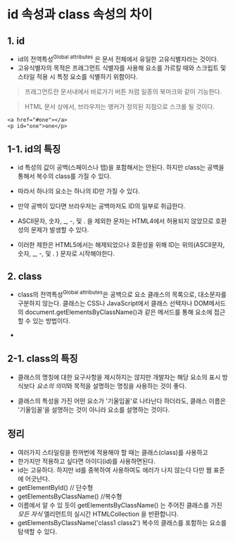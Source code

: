 # id 속성과 class 속성의 차이

## 1. id
 * id의 전역특성<sup>Global attributes</sup> 은 문서 전체에서 유일한 고유식별자라는 것이다.
* 고유식별자의 목적은 프래그먼트 식별자를 사용해 요소를 가르킬 때와 스크립트 및 스타일 적용 시 특정 요소를 식별하기 위함이다. 

> 프래그먼트란 문서내에서 바로가기 버튼 처럼 일종의 북마크와 같이 기능한다. 

> HTML 문서 상에서, 브라우저는 앵커가 정의된 지점으로 스크롤 될 것이다.


```
<a href="#one"></a>
<p id="one">one</p>
```

## 1-1. id의 특징
* id 특성의 값이 공백(스페이스나 탭)을 포함해서는 안된다. 하지만 class는 공백을 통해서 복수의 class를 가질 수 있다.

* 따라서 하나의 요소는 하나의 ID만 가질 수 있다.
* 만약 공백이 있다면 브라우저는 공백마저도 ID의 일부로 취급한다.

* ASCII문자, 숫자, _, -, 및 . 을 제외한 문자는 HTML4에서 허용되지 않았므로 호환성의 문제가 발생할 수 있다.
* 이러한 제한은 HTML5에서는 해제되었으나 호환성을 위해 ID는 위의(ASCII문자, 숫자, _, -, 및 . ) 문자로 시작해야한다.

## 2. class
* class의 전역특성<sup>Global attributes</sup>은 공백으로 요소 클래스의 목록으로, 대소문자를 구분하지 않는다. 클래스는 CSS나 JavaScript에서 클래스 선택자나 DOM메서드의 document.getElementsByClassName()과 같은 메서드를 통해 요소에 접근할 수 있는 방법이다.

* 

## 2-1. class의 특징
* 클래스의 명칭에 대한 요구사항을 제시하지는 않지만 개발자는 해당 요소의 표시 방식보다 *요소의 의미*와 목적을 설명하는 명칭을 사용하는 것이 좋다.

* 클래스의 특성을 가진 어떤 요소가 '기울임꼴'로 나타난다 하더라도, 클래스 이름은 '기울임꼴'을 설명하는 것이 아니라 요소를 설명하는 것이다.


## 정리
* 여러가지 스타일링을 한꺼번에 적용해야 할 때는 클래스(class)를 사용하고 
* 한가지만 적용하고 싶다면 아이디(id)를 사용하면된다.
* id는 고유하다. 하지만 id를 중복하여 사용하여도 에러가 나지 않는다 다만 웹 표준에 어긋난다.
* getElementById() // 단수형
* getElementsByClassName() //복수형
* 이름에서 알 수 있 듯이 getElementsByClassName() 는 주어진 클래스를 가진 *모든 자식* 엘리먼트의 실시간 HTMLCollection 을 반환합니다.
* getElementsByClassName('class1 class2') 복수의 클래스를 포함하는 요소를 탐색할 수 있다.
